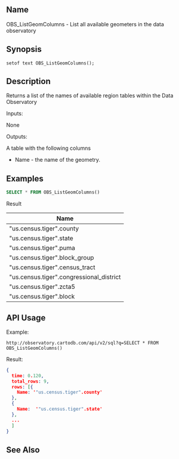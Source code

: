 
## Name

OBS_ListGeomColumns - List all available geometers in the data observatory

## Synopsis

```postgresql
setof text OBS_ListGeomColumns();
```

## Description

Returns a list of the names of available region tables within the Data Observatory

Inputs:

None

Outputs:

A table with the following columns

- Name - the name of the geometry.

## Examples

```sql
SELECT * FROM OBS_ListGeomColumns()
```

Result

| Name |
|------|
| "us.census.tiger".county |
| "us.census.tiger".state |
| "us.census.tiger".puma |
| "us.census.tiger".block_group |
| "us.census.tiger".census_tract |
| "us.census.tiger".congressional_district |
| "us.census.tiger".zcta5 |
| "us.census.tiger".block |  

## API Usage

Example:

```text
http://observatory.cartodb.com/api/v2/sql?q=SELECT * FROM OBS_ListGeomColumns()
```

Result:

```json
{
  time: 0.120,
  total_rows: 9,
  rows: [{
    Name: '"us.census.tiger".county'
  },
  {
    Name:  '"us.census.tiger".state'
  },
  ...
  ]
}
```

## See Also
